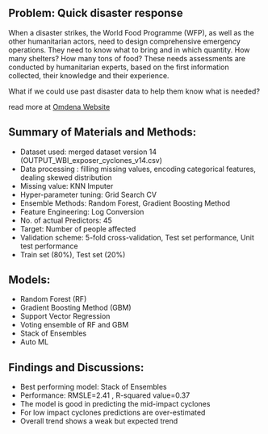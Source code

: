 
## Problem: Quick disaster response
When a disaster strikes, the World Food Programme (WFP), as well as the other humanitarian actors, need to design comprehensive emergency operations. They need to know what to bring and in which quantity. How many shelters? How many tons of food? These needs assessments are conducted by humanitarian experts, based on the first information collected, their knowledge and their experience.

What if we could use past disaster data to help them know what is needed?

read more at [Omdena Website](https://omdena.com/projects/ai-disaster-response)

## Summary of Materials and Methods:
* Dataset used: merged dataset version 14 (OUTPUT_WBI_exposer_cyclones_v14.csv)
* Data processing : filling missing values, encoding categorical features, dealing skewed distribution
* Missing value: KNN Imputer
* Hyper-parameter tuning: Grid Search CV
* Ensemble Methods: Random Forest, Gradient Boosting Method
* Feature Engineering: Log Conversion
* No. of actual Predictors: 45
* Target: Number of people affected
* Validation scheme: 5-fold cross-validation, Test set performance, Unit test performance
* Train set (80%), Test set (20%)

## Models:
* Random Forest (RF)
* Gradient Boosting Method (GBM)
* Support Vector Regression
* Voting ensemble of RF and GBM
* Stack of Ensembles
* Auto ML
## Findings and Discussions:
* Best performing model: Stack of Ensembles
* Performance: RMSLE=2.41 , R-squared value=0.37
* The model is good in predicting the mid-impact cyclones
* For low impact cyclones predictions are over-estimated
* Overall trend shows a weak but expected trend
